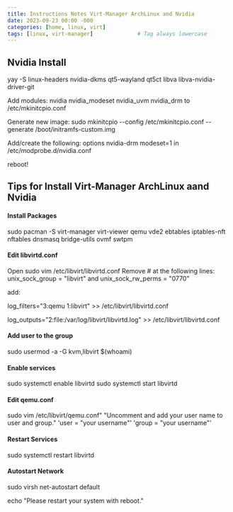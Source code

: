 ```yaml
---
title: Instructions Notes Virt-Manager ArchLinux and Nvidia
date: 2023-09-23 00:00 -000
categories: [home, linux, virt]
tags: [linux, virt-manager]              # Tag always lowercase
---
```

## Nvidia Install

yay -S linux-headers nvidia-dkms qt5-wayland qt5ct libva libva-nvidia-driver-git

Add modules: nvidia nvidia_modeset nvidia_uvm nvidia_drm to /etc/mkinitcpio.conf

Generate new image: sudo mkinitcpio --config /etc/mkinitcpio.conf --generate /boot/initramfs-custom.img

Add/create the following: options nvidia-drm modeset=1 in /etc/modprobe.d/nvidia.conf

reboot!

## Tips for Install Virt-Manager ArchLinux aand Nvidia

#### Install Packages

sudo pacman -S virt-manager virt-viewer qemu vde2 ebtables iptables-nft nftables dnsmasq bridge-utils ovmf swtpm

#### Edit libvirtd.conf

Open sudo vim /etc/libvirt/libvirtd.conf
 Remove # at the following lines: unix_sock_group = "libvirt" and unix_sock_rw_perms = "0770"
 
  add:
 
 log_filters="3:qemu 1:libvirt" >> /etc/libvirt/libvirtd.conf
 
 log_outputs="2:file:/var/log/libvirt/libvirtd.log" >> /etc/libvirt/libvirtd.conf

#### Add user to the group

sudo usermod -a -G kvm,libvirt $(whoami)

#### Enable services

sudo systemctl enable libvirtd
sudo systemctl start libvirtd

#### Edit qemu.conf

sudo vim /etc/libvirt/qemu.conf"
 "Uncomment and add your user name to user and group."
 'user = "your username"'
 'group = "your username"'

#### Restart Services

sudo systemctl restart libvirtd

#### Autostart Network

sudo virsh net-autostart default

echo "Please restart your system with reboot."
